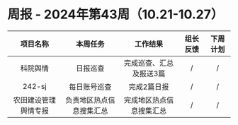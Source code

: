 
# 周报 - 2024年第43周（10.21-10.27）


|  项目名称  | 本周任务 | 工作结果 | 组长反馈 |  下周计划| 
|:----------:|:--------:|:--------:|:--------:|:--------:|
| 科院舆情  | 日报巡查 |完成巡查、汇总及报送3篇 |   /   |     / |
|  242-sj    | 每日账号巡查 |完成2篇日报 |   /   |     / |
|  农田建设管理舆情专报 | 负责地区热点信息搜集汇总 |完成地区热点信息搜集汇总 |   /   |     / |
